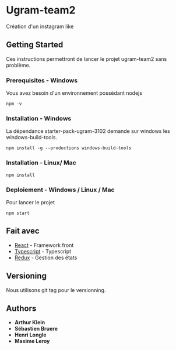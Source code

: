 ﻿# Ugram-team2

Création d'un instagram like

## Getting Started

Ces instructions permettront de lancer le projet ugram-team2 sans problème.

### Prerequisites - Windows

Vous avez besoin d'un environnement possédant nodejs

```
npm -v
```

### Installation - Windows

La dépendance starter-pack-ugram-3102 demande sur windows les windows-build-tools.
```
npm install -g --productions windows-build-tools
```
### Installation - Linux/ Mac
```
npm install
```
### Deploiement - Windows / Linux / Mac
Pour lancer le projet

```
npm start
```


## Fait avec

* [React](https://reactjs.org) - Framework front
* [Typescript](https://www.typescriptlang.org) - Typescript
* [Redux](https://redux.js.org) - Gestion des états



## Versioning

Nous utilisons git tag pour le versionning. 

## Authors

* **Arthur Klein** 
* **Sébastien Bruere** 
* **Henri Longle** 
* **Maxime Leroy** 
